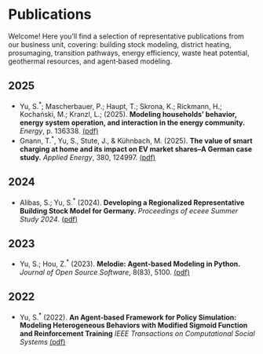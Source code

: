 # Publications

Welcome! Here you’ll find a selection of representative publications from our business unit, covering: building stock modeling, district heating, prosumaging, transition pathways, energy efficiency, waste heat potential, geothermal resources, and agent‑based modeling.

## 2025

* Yu, S.<sup>*</sup>; Mascherbauer, P.; Haupt, T.; Skrona, K.; Rickmann, H.; Kochański, M.; Kranzl, L.; (2025). **Modeling households’ behavior, energy system operation, and interaction in the energy community.** _Energy_, p. 136338. [(pdf)](./pdfs/2025_EGY_FLEX-Introduction.pdf)
* Gnann, T.<sup>*</sup>, Yu, S., Stute, J., & Kühnbach, M. (2025). **The value of smart charging at home and its impact on EV market shares–A German case study.** _Applied Energy_, 380, 124997. [(pdf)](./pdfs/2025_APEN_FLEX-EV.pdf)

## 2024

* Alibas, S.; Yu, S.<sup>*</sup> (2024). **Developing a Regionalized Representative Building Stock Model for Germany.** _Proceedings of eceee Summer Study 2024_. [(pdf)](./pdfs/2024_ECEEE_RENDER-BuildingStock.pdf)

## 2023

* Yu, S.; Hou, Z.<sup>*</sup> (2023). **Melodie: Agent-based Modeling in Python.** _Journal of Open Source Software_, 8(83), 5100. [(pdf)](./pdfs/2023_JOSS_Melodie.pdf)

## 2022

* Yu, S.<sup>*</sup> (2022). **An Agent-based Framework for Policy Simulation: Modeling Heterogeneous Behaviors with Modified Sigmoid Function and Reinforcement Training** _IEEE Transactions on Computational Social Systems_ [(pdf)](./pdfs/2022_IEEE_ABMPolicySimulationFramework.pdf)
